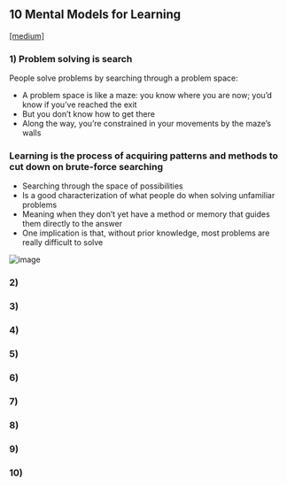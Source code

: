 ## 10 Mental Models for Learning
[[medium]](https://medium.com/better-humans/10-mental-models-for-learning-anything-318446320c1e)

### 1) Problem solving is search
People solve problems by searching through a problem space:
- A problem space is like a maze: you know where you are now; you’d know if you’ve reached the exit 
- But you don’t know how to get there
- Along the way, you’re constrained in your movements by the maze’s walls

### Learning is the process of acquiring patterns and methods to cut down on brute-force searching
- Searching through the space of possibilities 
- Is a good characterization of what people do when solving unfamiliar problems
- Meaning when they don’t yet have a method or memory that guides them directly to the answer
- One implication is that, without prior knowledge, most problems are really difficult to solve

![image](https://user-images.githubusercontent.com/33378140/236643994-0bf922e0-9c2a-465b-ad51-5702292f3b4a.png)

### 2)

### 3)

### 4)

### 5)

### 6)

### 7)

### 8)

### 9)

### 10)
